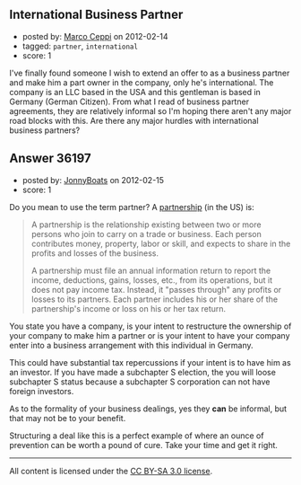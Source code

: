 ## International Business Partner

- posted by: [Marco Ceppi](https://stackexchange.com/users/-1/10046-marco-ceppi) on 2012-02-14
- tagged: `partner`, `international`
- score: 1

I've finally found someone I wish to extend an offer to as a business partner and make him a part owner in the company, only he's international. The company is an LLC based in the USA and this gentleman is based in Germany (German Citizen). From what I read of business partner agreements, they are relatively informal so I'm hoping there aren't any major road blocks with this. Are there any major hurdles with international business partners?


## Answer 36197

- posted by: [JonnyBoats](https://stackexchange.com/users/-1/3100-jonnyboats) on 2012-02-15
- score: 1

<p>Do you mean to use the term partner? A <a href="http://www.irs.gov/businesses/small/article/0,,id=98214,00.html" rel="nofollow">partnership</a> (in the US) is:</p>

<blockquote>
  <p>A partnership is the relationship existing between two or more persons
  who join to carry on a trade or business. Each person contributes
  money, property, labor or skill, and expects to share in the profits
  and losses of the business.</p>
  
  <p>A partnership must file an annual information return to report the
  income, deductions, gains, losses, etc., from its operations, but it
  does not pay income tax. Instead, it "passes through" any profits or
  losses to its partners. Each partner includes his or her share of the
  partnership's income or loss on his or her tax return.</p>
</blockquote>

<p>You state you have a company, is your intent to restructure the ownership of your company to make him a partner or is your intent to have your company enter into a business arrangement with this individual in Germany.</p>

<p>This could have substantial tax repercussions if your intent is to have him as an investor. If you have made a subchapter S election, the you will loose subchapter S status because a subchapter S corporation can not have foreign investors.</p>

<p>As to the formality of your business dealings, yes they <strong>can</strong> be informal, but that may not be to your benefit.</p>

<p>Structuring a deal like this is a perfect example of where an ounce of prevention can be worth a pound of cure. Take your time and get it right.</p>




---

All content is licensed under the [CC BY-SA 3.0 license](https://creativecommons.org/licenses/by-sa/3.0/).
